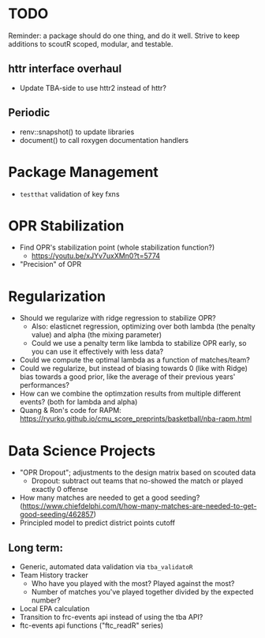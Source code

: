# TODO

Reminder: a package should do one thing, and do it well. Strive to keep additions to scoutR scoped, modular, and testable.

## httr interface overhaul
- Update TBA-side to use httr2 instead of httr?

## Periodic
- renv::snapshot() to update libraries
- document() to call roxygen documentation handlers

# Package Management
- `testthat` validation of key fxns

# OPR Stabilization
- Find OPR's stabilization point (whole stabilization function?)
    - https://youtu.be/xJYv7uxXMn0?t=5774
- "Precision" of OPR

# Regularization
- Should we regularize with ridge regression to stabilize OPR?
    - Also: elasticnet regression, optimizing over both lambda (the penalty value) and alpha (the mixing parameter)
    - Could we use a penalty term like lambda to stabilize OPR early, so you can use it effectively with less data?
- Could we compute the optimal lambda as a function of matches/team?
- Could we regularize, but instead of biasing towards 0 (like with Ridge) bias towards a good prior, like the average of their previous years' performances?
- How can we combine the optimzation results from multiple different events? (both for lambda and alpha)
- Quang & Ron's code for RAPM: https://ryurko.github.io/cmu_score_preprints/basketball/nba-rapm.html

# Data Science Projects
- "OPR Dropout"; adjustments to the design matrix based on scouted data
    - Dropout: subtract out teams that no-showed the match or played exactly 0 offense
- How many matches are needed to get a good seeding? (https://www.chiefdelphi.com/t/how-many-matches-are-needed-to-get-good-seeding/462857)
- Principled model to predict district points cutoff

## Long term:
- Generic, automated data validation via `tba_validatoR`
- Team History tracker
    - Who have you played with the most? Played against the most?
    - Number of matches you've played together divided by the expected number?
- Local EPA calculation
- Transition to frc-events api instead of using the tba API? 
- ftc-events api functions ("ftc_readR" series)
